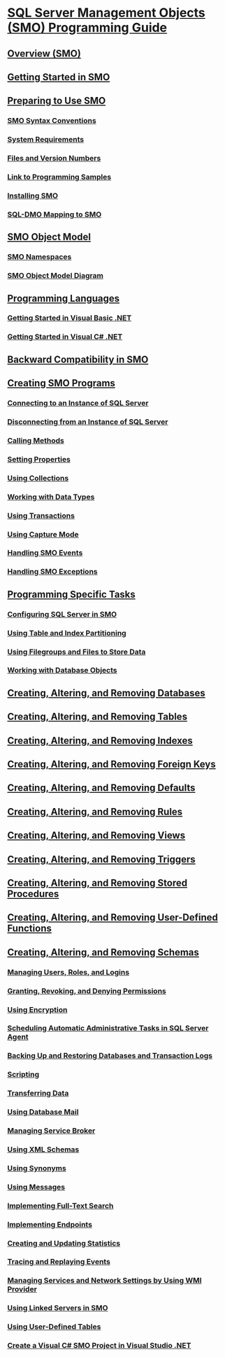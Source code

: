 # [SQL Server Management Objects (SMO) Programming Guide](sql-server-management-objects-smo-programming-guide.md)
## [Overview (SMO)](overview-smo.md)
## [Getting Started in SMO](getting-started-in-smo.md)
## [Preparing to Use SMO](preparing-to-use-smo.md)
### [SMO Syntax Conventions](smo-syntax-conventions.md)
### [System Requirements](system-requirements.md)
### [Files and Version Numbers](files-and-version-numbers.md)
### [Link to Programming Samples](link-to-programming-samples.md)
### [Installing SMO](installing-smo.md)
### [SQL-DMO Mapping to SMO](sql-dmo-mapping-to-smo.md)
## [SMO Object Model](smo-object-model.md)
### [SMO Namespaces](smo-object-model-namespaces.md)
### [SMO Object Model Diagram](smo-object-model-diagram.md)
## [Programming Languages](smo-programming-languages.md)
### [Getting Started in Visual Basic .NET](getting-started-in-visual-basic-net.md)
### [Getting Started in Visual C# .NET](smo-programming-getting-started-in-visual-csharp-net.md)
## [Backward Compatibility in SMO](backward-compatibility-in-smo.md)
## [Creating SMO Programs](create-program/creating-smo-programs.md)
### [Connecting to an Instance of SQL Server](create-program/connecting-to-an-instance-of-sql-server.md)
### [Disconnecting from an Instance of SQL Server](create-program/disconnecting-from-an-instance-of-sql-server.md)
### [Calling Methods](create-program/calling-methods.md)
### [Setting Properties](create-program/setting-properties-smo.md)
### [Using Collections](create-program/using-collections.md)
### [Working with Data Types](create-program/working-with-data-types.md)
### [Using Transactions](create-program/using-transactions.md)
### [Using Capture Mode](create-program/using-capture-mode.md)
### [Handling SMO Events](create-program/handling-smo-events.md)
### [Handling SMO Exceptions](create-program/handling-smo-exceptions.md)
## [Programming Specific Tasks](tasks/programming-specific-tasks.md)
### [Configuring SQL Server in SMO](tasks/configuring-sql-server-in-smo.md)
### [Using Table and Index Partitioning](tasks/using-table-and-index-partitioning.md)
### [Using Filegroups and Files to Store Data](tasks/using-filegroups-and-files-to-store-data.md)
### [Working with Database Objects](tasks/creating-altering-and-removing-database-objects.md)
## [Creating, Altering, and Removing Databases](tasks/creating-altering-and-removing-databases.md)
## [Creating, Altering, and Removing Tables](tasks/creating-altering-and-removing-tables.md)
## [Creating, Altering, and Removing Indexes](tasks/creating-altering-and-removing-indexes.md)
## [Creating, Altering, and Removing Foreign Keys](tasks/creating-altering-and-removing-foreign-keys.md)
## [Creating, Altering, and Removing Defaults](tasks/creating-altering-and-removing-defaults.md)
## [Creating, Altering, and Removing Rules](tasks/creating-altering-and-removing-rules.md)
## [Creating, Altering, and Removing Views](../views/views.md)
## [Creating, Altering, and Removing Triggers](tasks/creating-altering-and-removing-triggers.md)
## [Creating, Altering, and Removing Stored Procedures](tasks/creating-altering-and-removing-stored-procedures.md)
## [Creating, Altering, and Removing User-Defined Functions](tasks/creating-altering-and-removing-user-defined-functions.md)
## [Creating, Altering, and Removing Schemas](tasks/creating-altering-and-removing-schemas.md)
### [Managing Users, Roles, and Logins](tasks/managing-users-roles-and-logins.md)
### [Granting, Revoking, and Denying Permissions](tasks/granting-revoking-and-denying-permissions.md)
### [Using Encryption](tasks/using-encryption.md)
### [Scheduling Automatic Administrative Tasks in SQL Server Agent](tasks/scheduling-automatic-administrative-tasks-in-sql-server-agent.md)
### [Backing Up and Restoring Databases and Transaction Logs](tasks/backing-up-and-restoring-databases-and-transaction-logs.md)
### [Scripting](tasks/scripting.md)
### [Transferring Data](tasks/transferring-data.md)
### [Using Database Mail](../database-mail/database-mail.md)
### [Managing Service Broker](tasks/managing-service-broker.md)
### [Using XML Schemas](tasks/using-xml-schemas.md)
### [Using Synonyms](tasks/using-synonyms.md)
### [Using Messages](tasks/using-messages.md)
### [Implementing Full-Text Search](tasks/implementing-full-text-search.md)
### [Implementing Endpoints](tasks/implementing-endpoints.md)
### [Creating and Updating Statistics](tasks/creating-and-updating-statistics.md)
### [Tracing and Replaying Events](tasks/tracing-and-replaying-events.md)
### [Managing Services and Network Settings by Using WMI Provider](tasks/managing-services-and-network-settings-by-using-wmi-provider.md)
### [Using Linked Servers in SMO](tasks/using-linked-servers-in-smo.md)
### [Using User-Defined Tables](tasks/using-user-defined-tables.md)
### [Create a Visual C# SMO Project in Visual Studio .NET](how-to-create-a-visual-csharp-smo-project-in-visual-studio-net.md)
